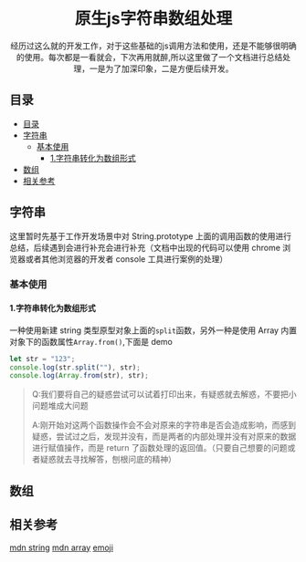 <div align="center">
  <h1>原生js字符串数组处理</h1>
  <p>经历过这么就的开发工作，对于这些基础的js调用方法和使用，还是不能够很明确的使用。每次都是一看就会，下次再用就醉,所以这里做了一个文档进行总结处理，一是为了加深印象，二是方便后续开发。</p>
</div>

## 目录

- [目录](#目录)
- [字符串](#字符串)
  - [基本使用](#基本使用)
    - [1.字符串转化为数组形式](#1字符串转化为数组形式)
- [数组](#数组)
- [相关参考](#相关参考)

## 字符串

这里暂时先基于工作开发场景中对 String.prototype 上面的调用函数的使用进行总结，后续遇到会进行补充会进行补充（文档中出现的代码可以使用 chrome 浏览器或者其他浏览器的开发者 console 工具进行案例的处理）

### 基本使用

#### 1.字符串转化为数组形式

一种使用新建 string 类型原型对象上面的`split`函数，另外一种是使用 Array 内置对象下的函数属性`Array.from()`,下面是 demo

```js
let str = "123";
console.log(str.split(""), str);
console.log(Array.from(str), str);
```

> Q:我们要将自己的疑惑尝试可以试着打印出来，有疑惑就去解惑，不要把小问题堆成大问题
>
> A:刚开始对这两个函数操作会不会对原来的字符串是否会造成影响，而感到疑惑，尝试过之后，发现并没有，而是两者的内部处理并没有对原来的数据进行赋值操作，而是 return 了函数处理的返回值。（只要自己想要的问题或者疑惑就去寻找解答，刨根问底的精神）

## 数组

## 相关参考

[mdn string](https://developer.mozilla.org/zh-CN/docs/Web/JavaScript/Reference/Global_Objects/String)
[mdn array](https://developer.mozilla.org/zh-CN/docs/Web/JavaScript/Reference/Global_Objects/Array)
[emoji](https://www.emojiall.com/zh-hans)
